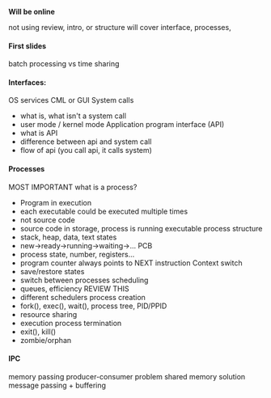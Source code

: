 **Will be online**

not using review, intro, or structure
will cover interface, processes, 

#### First slides
batch processing vs time sharing
#### Interfaces:
OS services
CML or GUI
System calls
- what is, what isn't a system call
- user mode / kernel mode
Application program interface (API)
- what is API
- difference between api and system call
- flow of api (you call api, it calls system)

#### Processes
MOST IMPORTANT
what is a process?
- Program in execution
- each executable could be executed multiple times
- not source code
- source code in storage, process is running executable
process structure
- stack, heap, data, text
states
- new->ready->running->waiting->...
PCB
- process state, number, registers...
- program counter always points to NEXT instruction
Context switch
- save/restore states
- switch between processes
scheduling
- queues, efficiency REVIEW THIS
- different schedulers
process creation
- fork(), exec(), wait(), process tree, PID/PPID
- resource sharing
- execution
process termination
- exit(), kill()
- zombie/orphan

#### IPC
memory passing
producer-consumer problem
shared memory solution
message passing
 \+ buffering
 

